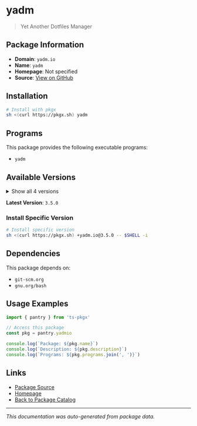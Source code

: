 # yadm

> Yet Another Dotfiles Manager

## Package Information

- **Domain**: `yadm.io`
- **Name**: `yadm`
- **Homepage**: Not specified
- **Source**: [View on GitHub](https://github.com/pkgxdev/pantry/tree/main/projects/yadm.io/package.yml)

## Installation

```bash
# Install with pkgx
sh <(curl https://pkgx.sh) yadm
```

## Programs

This package provides the following executable programs:

- `yadm`

## Available Versions

<details>
<summary>Show all 4 versions</summary>

- `3.5.0`, `3.4.0`, `3.3.0`, `3.2.2`

</details>

**Latest Version**: `3.5.0`

### Install Specific Version

```bash
# Install specific version
sh <(curl https://pkgx.sh) +yadm.io@3.5.0 -- $SHELL -i
```

## Dependencies

This package depends on:

- `git-scm.org`
- `gnu.org/bash`

## Usage Examples

```typescript
import { pantry } from 'ts-pkgx'

// Access this package
const pkg = pantry.yadmio

console.log(`Package: ${pkg.name}`)
console.log(`Description: ${pkg.description}`)
console.log(`Programs: ${pkg.programs.join(', ')}`)
```

## Links

- [Package Source](https://github.com/pkgxdev/pantry/tree/main/projects/yadm.io/package.yml)
- [Homepage](#)
- [Back to Package Catalog](../package-catalog.md)

---

*This documentation was auto-generated from package data.*

